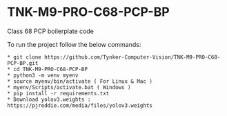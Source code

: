 # TNK-M9-PRO-C68-PCP-BP

Class 68 PCP boilerplate code

To run the project follow the below commands:

```
* git clone https://github.com/Tynker-Computer-Vision/TNK-M9-PRO-C68-PCP-BP.git
* cd TNK-M9-PRO-C68-PCP-BP
* python3 -m venv myenv
* source myenv/bin/activate ( For Linux & Mac )
* myenv/Scripts/activate.bat ( Windows )
* pip install -r requirements.txt
* Download yolov3.weights : https://pjreddie.com/media/files/yolov3.weights
```
